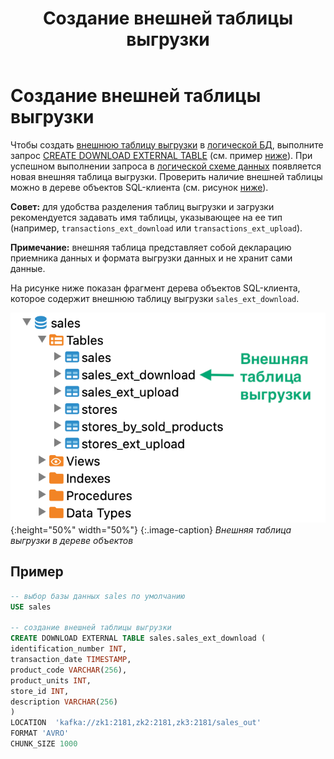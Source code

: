 ﻿---
layout: default
title: Создание внешней таблицы выгрузки
nav_order: 10
parent: Управление схемой данных
grand_parent: Работа с системой
has_children: false
---

# Создание внешней таблицы выгрузки

Чтобы создать [внешнюю таблицу выгрузки](../../../Обзор_понятий_компонентов_и_связей/Основные_понятия/Внешняя_таблица/Внешняя_таблица.md) 
в [логической БД](../../../Обзор_понятий_компонентов_и_связей/Основные_понятия/Логическая_база_данных/Логическая_база_данных.md), 
выполните запрос [CREATE DOWNLOAD EXTERNAL TABLE](../../../Справочная_информация/Запросы_SQLplus/CREATE_DOWNLOAD_EXTERNAL_TABLE/CREATE_DOWNLOAD_EXTERNAL_TABLE.md) 
(см. пример [ниже](#пример)). При успешном выполнении запроса 
в [логической схеме данных](../../../Обзор_понятий_компонентов_и_связей/Основные_понятия/Логическая_схема_данных/Логическая_схема_данных.md) 
появляется новая внешняя таблица выгрузки. Проверить наличие внешней таблицы можно в дереве объектов 
SQL-клиента (см. рисунок [ниже](#img_table_in_tree)).

**Совет:** для удобства разделения таблиц выгрузки и загрузки рекомендуется задавать имя таблицы, 
указывающее на ее тип (например, `transactions_ext_download` или `transactions_ext_upload`).

**Примечание:** внешняя таблица представляет собой декларацию приемника данных и формата выгрузки данных и 
не хранит сами данные.

На рисунке ниже показан фрагмент дерева объектов SQL-клиента, которое содержит внешнюю таблицу выгрузки 
`sales_ext_download`.

<a id="img_table_in_tree"></a>
![](Внешняя_таблица_выгрузки.png){:height="50%" width="50%"}
{:.image-caption}
*Внешняя таблица выгрузки в дереве объектов*

## Пример

```sql
-- выбор базы данных sales по умолчанию
USE sales

-- создание внешней таблицы выгрузки
CREATE DOWNLOAD EXTERNAL TABLE sales.sales_ext_download (
identification_number INT,
transaction_date TIMESTAMP,
product_code VARCHAR(256),
product_units INT,
store_id INT,
description VARCHAR(256)
)
LOCATION  'kafka://zk1:2181,zk2:2181,zk3:2181/sales_out'
FORMAT 'AVRO'
CHUNK_SIZE 1000
```